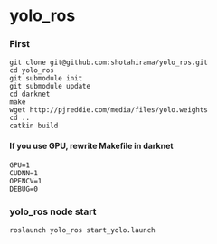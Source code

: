 # yolo_ros

### First
```
git clone git@github.com:shotahirama/yolo_ros.git
cd yolo_ros
git submodule init
git submodule update
cd darknet
make
wget http://pjreddie.com/media/files/yolo.weights
cd ..
catkin build
```

#### If you use GPU, rewrite Makefile in darknet
```
GPU=1
CUDNN=1
OPENCV=1
DEBUG=0
```

### yolo_ros node start
```
roslaunch yolo_ros start_yolo.launch
```
